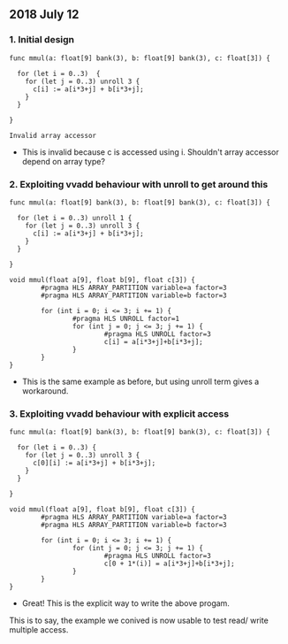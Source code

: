 ## 2018 July 12

### 1. Initial design

```
func mmul(a: float[9] bank(3), b: float[9] bank(3), c: float[3]) {

  for (let i = 0..3)  {
    for (let j = 0..3) unroll 3 {
      c[i] := a[i*3+j] + b[i*3+j];
    }
  }

}
```

```
Invalid array accessor
```

* This is invalid because c is accessed using i. Shouldn't array accessor depend on array type?

### 2. Exploiting vvadd behaviour with unroll to get around this

```
func mmul(a: float[9] bank(3), b: float[9] bank(3), c: float[3]) {

  for (let i = 0..3) unroll 1 {
    for (let j = 0..3) unroll 3 {
      c[i] := a[i*3+j] + b[i*3+j];
    }
  }

}
```

```
void mmul(float a[9], float b[9], float c[3]) {
        #pragma HLS ARRAY_PARTITION variable=a factor=3
        #pragma HLS ARRAY_PARTITION variable=b factor=3

        for (int i = 0; i <= 3; i += 1) {
                #pragma HLS UNROLL factor=1
                for (int j = 0; j <= 3; j += 1) {
                        #pragma HLS UNROLL factor=3
                        c[i] = a[i*3+j]+b[i*3+j];
                }
        }
}
```

* This is the same example as before, but using unroll term gives a workaround.

### 3. Exploiting vvadd behaviour with explicit access

```
func mmul(a: float[9] bank(3), b: float[9] bank(3), c: float[3]) {

  for (let i = 0..3) {
    for (let j = 0..3) unroll 3 {
      c[0][i] := a[i*3+j] + b[i*3+j];
    }
  }

}
```

```
void mmul(float a[9], float b[9], float c[3]) {
        #pragma HLS ARRAY_PARTITION variable=a factor=3
        #pragma HLS ARRAY_PARTITION variable=b factor=3

        for (int i = 0; i <= 3; i += 1) {
                for (int j = 0; j <= 3; j += 1) {
                        #pragma HLS UNROLL factor=3
                        c[0 + 1*(i)] = a[i*3+j]+b[i*3+j];
                }
        }
}
```

* Great! This is the explicit way to write the above progam.

This is to say, the example we conived is now usable to test read/ write multiple access.
